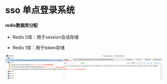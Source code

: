# sso 单点登录系统

#### redis数据库分配

- Redis 0库：用于session会话存储

- Redis 1库：用于token存储

![img.png](redis-storage.png)

